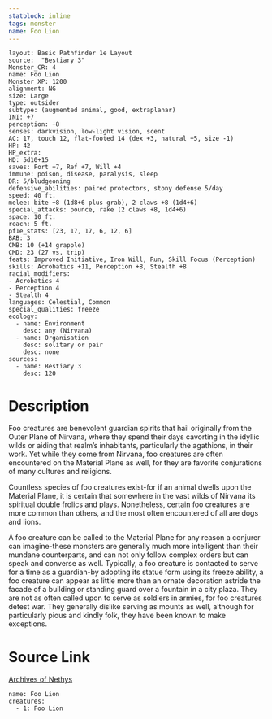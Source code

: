 ```yaml
---
statblock: inline
tags: monster
name: Foo Lion
---
```

```statblock
layout: Basic Pathfinder 1e Layout
source:  "Bestiary 3"
Monster_CR: 4
name: Foo Lion
Monster_XP: 1200
alignment: NG
size: Large
type: outsider
subtype: (augmented animal, good, extraplanar)
INI: +7
perception: +8
senses: darkvision, low-light vision, scent
AC: 17, touch 12, flat-footed 14 (dex +3, natural +5, size -1)
HP: 42
HP_extra: 
HD: 5d10+15
saves: Fort +7, Ref +7, Will +4
immune: poison, disease, paralysis, sleep
DR: 5/bludgeoning
defensive_abilities: paired protectors, stony defense 5/day
speed: 40 ft.
melee: bite +8 (1d8+6 plus grab), 2 claws +8 (1d4+6)
special_attacks: pounce, rake (2 claws +8, 1d4+6)
space: 10 ft.
reach: 5 ft.
pf1e_stats: [23, 17, 17, 6, 12, 6]
BAB: 3
CMB: 10 (+14 grapple)
CMD: 23 (27 vs. trip)
feats: Improved Initiative, Iron Will, Run, Skill Focus (Perception)
skills: Acrobatics +11, Perception +8, Stealth +8
racial_modifiers:
- Acrobatics 4
- Perception 4
- Stealth 4
languages: Celestial, Common
special_qualities: freeze
ecology:
  - name: Environment
    desc: any (Nirvana)
  - name: Organisation
    desc: solitary or pair
    desc: none
sources:
  - name: Bestiary 3
    desc: 120
```
# Description
Foo creatures are benevolent guardian spirits that hail originally from the Outer Plane of Nirvana, where they spend their days cavorting in the idyllic wilds or aiding that realm’s inhabitants, particularly the agathions, in their work. Yet while they come from Nirvana, foo creatures are often encountered on the Material Plane as well, for they are favorite conjurations of many cultures and religions.

Countless species of foo creatures exist-for if an animal dwells upon the Material Plane, it is certain that somewhere in the vast wilds of Nirvana its spiritual double frolics and plays. Nonetheless, certain foo creatures are more common than others, and the most often encountered of all are dogs and lions.

A foo creature can be called to the Material Plane for any reason a conjurer can imagine-these monsters are generally much more intelligent than their mundane counterparts, and can not only follow complex orders but can speak and converse as well. Typically, a foo creature is contacted to serve for a time as a guardian-by adopting its statue form using its freeze ability, a foo creature can appear as little more than an ornate decoration astride the facade of a building or standing guard over a fountain in a city plaza. They are not as often called upon to serve as soldiers in armies, for foo creatures detest war. They generally dislike serving as mounts as well, although for particularly pious and kindly folk, they have been known to make exceptions.
# Source Link
[Archives of Nethys](https://aonprd.com/MonsterDisplay.aspx?ItemName=Foo%20Lion)
```encounter-table
name: Foo Lion
creatures:
  - 1: Foo Lion
```
